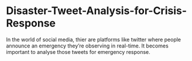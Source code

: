 # Disaster-Tweet-Analysis-for-Crisis-Response
In the world of social media, thier are platforms like twitter where people announce an emergency they’re observing in real-time. It becomes important to analyse those tweets for emergency response.
